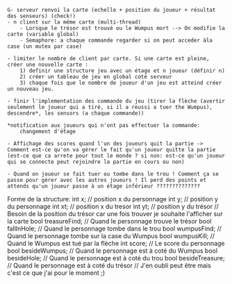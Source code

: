 	G- serveur renvoi la carte (echelle + position du joueur + résultat des senseurs) (check!)
	- n client sur la même carte (multi-thread)
		- Lorsque le trésor est trouvé ou le Wumpus mort --> On modifie la carte (variable global)
		- Semaphore: a chaque commande regarder si on peut acceder àla case (un mutex par case)
		
	- limiter le nombre de client par carte. Si une carte est pleine, créer une nouvelle carte :
		1) definir une structure jeu avec un étage et n joueur (définir n)
		2) créer un tableau de jeu en global coté serveur
		3) chaque fois que le nombre de joueur d'un jeu est atteind créer un nouveau jeu.
		
	- finir l'implementation des commande du jeu (tirer la flèche (avertir seulement le joueur qui a tiré, si il a reussi a tuer the Wumpus), descendre*, les sensors (a chaque commande))
	
	*notification aux joueurs qui n'ont pas effectuer la commande:
		changement d'étage
		
	- Affichage des scores quand l'un des joueurs quit la partie -> Comment est-ce qu'on va gérer le fait qu'un joueur quitte la partie (est-ce que ca arrete pour tout le monde ? si non: est-ce qu'un joueur qui se connecte peut rejoindre la partie en cours ou non)
	
	- Quand on joueur se fait tuer ou tombe dans le trou ! Comment ça se passe pour gérer avec les autres joueurs ! Il perd des points et attends qu'un joueur passe à un étage inférieur ??????????????

Forme de la structure:
int x; // position x du personnage
int y; // position y du personnage
int xt; // position x du tresor
int yt; // position y du trésor
// Besoin de la position du trésor car une fois trouver je souhaite l'afficher sur la carte
bool treasureFind; // Quand le personnage trouve le trésor
bool fallInHole; // Quand le personnage tombe dans le trou
bool wumpusFind; // Quand le personnage tombe sur la case du Wumpus
bool wumpusKill; // Quand le Wumpus est tué par la flèche
int score; // Le score du personnage
bool besideWumpus; // Quand le personnage est à coté du Wumpus
bool besideHole; // Quand le personnage est à coté du trou
bool besideTreasure; // Quand le personnage est à coté du trésor
// J'en oubli peut être mais c'est ce que j'ai pour le moment ;)
